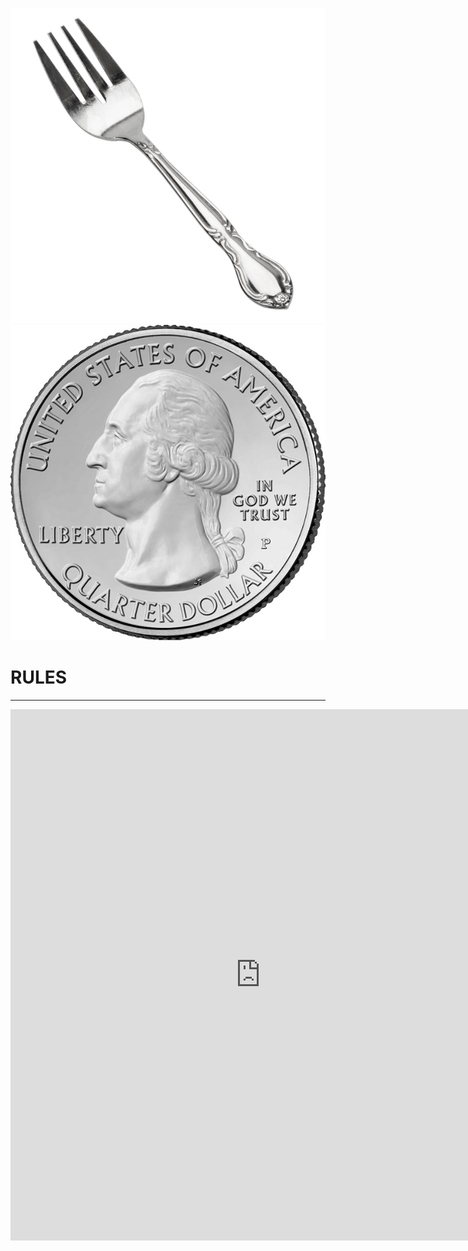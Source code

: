 ![](/images/fork1.jpg)
![](/images/quarter1.jpg)

# RULES
------
<embed src="https://forkquarters.github.io/game/images/testPdf.pdf" width="800" height="850" type="application/pdf" />
